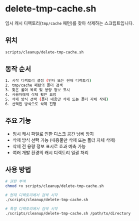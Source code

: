# delete-tmp-cache.sh

임시 캐시 디렉토리(`tmp/cache` 패턴)를 찾아 삭제하는 스크립트입니다.

## 위치

```bash
scripts/cleanup/delete-tmp-cache.sh
```

## 동작 순서

```bash
1. 시작 디렉토리 설정 (인자 또는 현재 디렉토리)
2. tmp/cache 패턴의 폴더 검색
3. 찾은 폴더 목록 및 용량 정보 표시
4. 사용자에게 삭제 확인 요청
5. 삭제 방식 선택 (폴더 내용만 삭제 또는 폴더 자체 삭제)
6. 선택된 방식으로 삭제 진행
```

## 주요 기능

- 임시 캐시 파일로 인한 디스크 공간 낭비 방지
- 삭제 방식 선택 가능 (내용물만 삭제 또는 폴더 자체 삭제)
- 삭제 전 용량 정보 표시로 효과 예측 가능
- 여러 개발 환경의 캐시 디렉토리 일괄 처리

## 사용 방법

```bash
# 권한 부여
chmod +x scripts/cleanup/delete-tmp-cache.sh

# 현재 디렉토리에서 검색 시작
./scripts/cleanup/delete-tmp-cache.sh

# 특정 디렉토리에서 검색 시작
./scripts/cleanup/delete-tmp-cache.sh /path/to/directory
```
